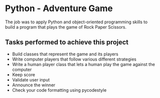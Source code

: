 # Python - Adventure Game

The job was to apply Python and object-oriented programming skills to build a program that plays the game of Rock Paper Scissors.

## Tasks performed to achieve this project

- Build classes that represent the game and its players
- Write computer players that follow various different strategies
- Write a human player class that lets a human play the game against the computer
- Keep score
- Validate user input
- Announce the winner
- Check your code formatting using pycodestyle
